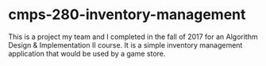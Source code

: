 # cmps-280-inventory-management
This is a project my team and I completed in the fall of 2017 for an Algorithm Design &amp; Implementation II course. It is a simple inventory management application that would be used by a game store.
